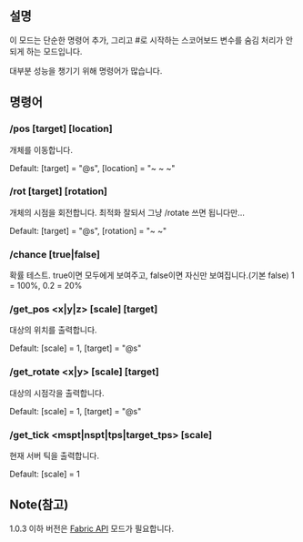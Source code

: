 ## 설명

이 모드는 단순한 명령어 추가, 그리고 #로 시작하는 스코어보드 변수를 숨김 처리가 안되게 하는 모드입니다.

대부분 성능을 챙기기 위해 명령어가 많습니다.

## 명령어
### /pos [target] [location]
개체를 이동합니다. 

Default: [target] = "@s", [location] = "~ ~ ~"

### /rot [target] [rotation]
개체의 시점을 회전합니다. 최적화 잘되서 그냥 /rotate 쓰면 됩니다만...

Default: [target] = "@s", [rotation] = "~ ~"

###	/chance <Chance> [true|false]
확률 테스트. true이면 모두에게 보여주고, false이면 자신만 보여집니다.(기본 false) 1 = 100%, 0.2 = 20%

###	/get_pos <x|y|z> [scale] [target]
대상의 위치를 출력합니다. 

Default: [scale] = 1, [target] = "@s"

###	/get_rotate <x|y> [scale] [target]
대상의 시점각을 출력합니다.

Default: [scale] = 1, [target] = "@s"

###	/get_tick <mspt|nspt|tps|target_tps> [scale]
현재 서버 틱을 출력합니다.

Default: [scale] = 1

## Note(참고)
1.0.3 이하 버전은 [Fabric API](https://modrinth.com/mod/fabric-api) 모드가 필요합니다.
